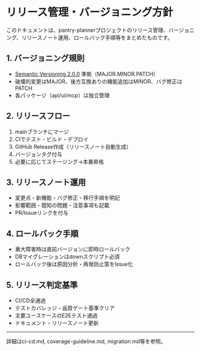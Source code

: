 # リリース管理・バージョニング方針

このドキュメントは、pantry-plannerプロジェクトのリリース管理、バージョニング、リリースノート運用、ロールバック手順等をまとめたものです。

## 1. バージョニング規則

- [Semantic Versioning 2.0.0](https://semver.org/lang/ja/) 準拠（MAJOR.MINOR.PATCH）
- 破壊的変更はMAJOR、後方互換ありの機能追加はMINOR、バグ修正はPATCH
- 各パッケージ（api/ui/mcp）は独立管理

## 2. リリースフロー

1. mainブランチにマージ
2. CIでテスト・ビルド・デプロイ
3. GitHub Release作成（リリースノート自動生成）
4. バージョンタグ付与
5. 必要に応じてステージング→本番昇格

## 3. リリースノート運用

- 変更点・新機能・バグ修正・移行手順を明記
- 影響範囲・既知の問題・注意事項も記載
- PR/Issueリンクを付与

## 4. ロールバック手順

- 重大障害時は直前バージョンに即時ロールバック
- DBマイグレーションはdownスクリプト必須
- ロールバック後は原因分析・再発防止策をIssue化

## 5. リリース判定基準

- CI/CD全通過
- テストカバレッジ・品質ゲート基準クリア
- 主要ユースケースのE2Eテスト通過
- ドキュメント・リリースノート更新

---

詳細はci-cd.md, coverage-guideline.md, migration.md等を参照。
